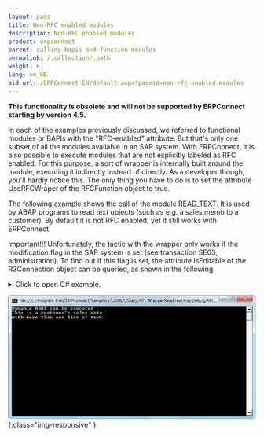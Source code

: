 ```yaml
---
layout: page
title: Non-RFC enabled modules
description: Non-RFC enabled modules
product: erpconnect
parent: calling-bapis-and-function-modules
permalink: /:collection/:path
weight: 6
lang: en_GB
old_url: /ERPConnect-EN/default.aspx?pageid=non-rfc-enabled-modules
---
```


**This functionality is obsolete and will not be supported by ERPConnect starting by version 4.5.**

In each of the examples previously discussed, we referred to functional modules or BAPIs with the "RFC-enabled" attribute. But that's only one subset of all the modules available in an SAP system. With ERPConnect, it is also possible to execute modules that are not explicitly labeled as RFC enabled. For this purpose, a sort of wrapper is internally built around the module, executing it indirectly instead of directly. As a developer though, you'll hardly notice this. The only thing you have to do is to set the attribute UseRFCWraper of the RFCFunction object to true.

The following example shows the call of the module READ_TEXT. It is used by ABAP programs to read text objects (such as e.g. a sales memo to a customer). By default it is not RFC enabled, yet it still works with ERPConnect.

Important!!! Unfortunately, the tactic with the wrapper only works if the modification flag in the SAP system is set (see transaction SE03, administration). To find out if this flag is set, the attribute IsEditable of the R3Connection object can be queried, as shown in the following.


<details>
<summary>Click to open C# example.</summary>
{% highlight csharp %}
static void Main(string[] args)
{
    using(R3Connection con = new R3Connection("hamlet",11,"RFCTestUser","pass01","EN","800"))
    {
        con.Open();
           
        // check if system is editable
        if (con.IsSystemEditable())
            Console.WriteLine("Dynamic ABAP can be executed");
        else
            Console.WriteLine("Sorry, it is forbidden " +
                "to execute dynamic ABAP.");
           
        // Create function object an fill parameters
        RFCFunction readtext = con.CreateFunction("READ_TEXT");
        readtext.Exports["CLIENT"].ParamValue = "800";
        readtext.Exports["ID"].ParamValue = "0001";
        readtext.Exports["LANGUAGE"].ParamValue = "EN";
        readtext.Exports["NAME"].ParamValue = "0000006001";
        readtext.Exports["OBJECT"].ParamValue = "KNA1";
           
        // enable RFC wrapper
        readtext.UseRFCWrapper = true;
           
        readtext.Execute();
           
        // process result lines
        foreach(RFCStructure line in readtext.Tables["LINES"].Rows)
        Console.WriteLine(line["TDLINE"].ToString());
        Console.ReadLine();
    }
}
{% endhighlight %}
</details>

![Dynamic-Abap](/img/content/Dynamic-Abap.png){:class="img-responsive" } 